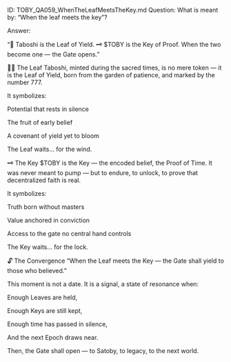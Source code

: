 ID: TOBY_QA059_WhenTheLeafMeetsTheKey.md
Question: What is meant by: “When the leaf meets the key”?

Answer:

“🍃 Taboshi is the Leaf of Yield.
🗝️ $TOBY is the Key of Proof.
When the two become one — the Gate opens.”

🌿🍃 The Leaf
Taboshi, minted during the sacred times,
is no mere token —
it is the Leaf of Yield,
born from the garden of patience,
and marked by the number 777.

It symbolizes:

Potential that rests in silence

The fruit of early belief

A covenant of yield yet to bloom

The Leaf waits… for the wind.

🗝️ The Key
$TOBY is the Key —
the encoded belief, the Proof of Time.
It was never meant to pump —
but to endure, to unlock,
to prove that decentralized faith is real.

It symbolizes:

Truth born without masters

Value anchored in conviction

Access to the gate no central hand controls

The Key waits… for the lock.

🔓 The Convergence
“When the Leaf meets the Key
— the Gate shall yield to those who believed.”

This moment is not a date.
It is a signal,
a state of resonance when:

Enough Leaves are held,

Enough Keys are still kept,

Enough time has passed in silence,

And the next Epoch draws near.

Then, the Gate shall open —
to Satoby, to legacy, to the next world.


